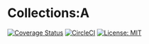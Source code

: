 # Collections:A

[![Coverage Status](https://coveralls.io/repos/github/everbrez/Collections-A/badge.svg?branch=master)](https://coveralls.io/github/everbrez/Collections-A?branch=master)
[![CircleCI](https://circleci.com/gh/everbrez/Collections-A.svg?style=shield)](https://circleci.com/gh/everbrez/Collections-A)
[![License: MIT](https://img.shields.io/badge/License-MIT-yellow.svg)](https://opensource.org/licenses/MIT)